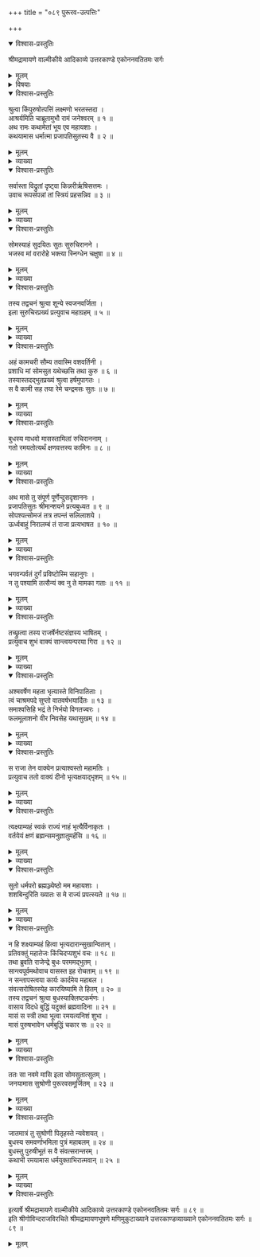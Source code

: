+++
title = "०८९ पुरूरव-उत्पत्तिः"

+++

<details open><summary>विश्वास-प्रस्तुतिः</summary>

श्रीमद्रामायणे वाल्मीकीये आदिकाव्ये उत्तरकाण्डे एकोननवतितमः सर्गः
</details>

<details><summary>मूलम्</summary>

श्रीमद्रामायणे वाल्मीकीये आदिकाव्ये उत्तरकाण्डे एकोननवतितमः सर्गः
</details>

<details><summary>विषयाः</summary>

बुधेन परिजनापगमानन्तरम् एकाकिन्या इलायाः  
कलत्री-करणेन तया सह विहरणम् ॥ १ ॥  
मासान्तरे पुनः पुरुष-भूतेन  
विस्मृत-स्त्री-भावेन च इलेन  
बुधं प्रति निज-नगर-गमनायाभ्यनुज्ञान-याचनम् ॥ २ ॥  
बुधेन तं प्रति ससान्त्वनम् आवत्सरान्तं तत्रैव वास-विधानम् ॥ ३ ॥  
बुधाद् गर्भं धृतवत्या इलया  
पर्याय-प्राप्ते नवमे मासि  
पुरूरवो-नामक--पुत्र-प्रसवेन  
तस्य बुध-हस्त एव प्रत्यर्पणम् ॥ ४ ॥
</details>

<details open><summary>विश्वास-प्रस्तुतिः</summary>

श्रुत्वा किंपुरुषोत्पत्तिं लक्ष्मणो भरतस्तदा ।  
आश्रर्यमिति चाब्रूतामुभौ रामं जनेश्वरम् ॥ १ ॥  
अथ रामः कथामेतां भूय एव महायशाः ।  
कथयामास धर्मात्मा प्रजापतिसुतस्य वै ॥ २ ॥
</details>

<details><summary>मूलम्</summary>

श्रुत्वा किंपुरुषोत्पत्तिं लक्ष्मणो भरतस्तदा ।  
आश्रर्यमिति चाब्रूतामुभौ रामं जनेश्वरम् ॥ १ ॥  
अथ रामः कथामेतां भूय एव महायशाः ।  
कथयामास धर्मात्मा प्रजापतिसुतस्य वै ॥ २ ॥
</details>

<details><summary>व्याख्या</summary>

किंपुरुषोत्पत्तिं किंपुरुषत्वेन तासां स्त्रीणामुत्पत्तिमित्यर्थः । अब्रूताम् ॥ १-२ ॥
</details>

<details open><summary>विश्वास-प्रस्तुतिः</summary>

सर्वास्ता विद्रुतां दृष्ट्वा किन्नरीर्ऋषिसत्तमः ।  
उवाच रूपसंपन्नां तां स्त्रियं प्रहसन्निव ॥ ३ ॥
</details>

<details><summary>मूलम्</summary>

सर्वास्ता विद्रुतां दृष्ट्वा किन्नरीर्ऋषिसत्तमः ।  
उवाच रूपसंपन्नां तां स्त्रियं प्रहसन्निव ॥ ३ ॥
</details>

<details><summary>व्याख्या</summary>

सर्वासां इलाव्यतिरिक्तानां विद्रुतत्वात् हासः कामविकारमूल एव ॥ ३ ॥
</details>

<details open><summary>विश्वास-प्रस्तुतिः</summary>

सोमस्याहं सुदयितः सुतः सुरुचिरानने ।  
भजस्व मां वरारोहे भक्त्या स्निग्धेन चक्षुषा ॥ ४ ॥
</details>

<details><summary>मूलम्</summary>

सोमस्याहं सुदयितः सुतः सुरुचिरानने ।  
भजस्व मां वरारोहे भक्त्या स्निग्धेन चक्षुषा ॥ ४ ॥
</details>

<details><summary>व्याख्या</summary>

भक्त्या अनुरागेण । स्निग्धं स्नेहयुक्तम् ॥ ४ ॥
</details>

<details open><summary>विश्वास-प्रस्तुतिः</summary>

तस्य तद्वचनं श्रुत्वा शून्ये स्वजनवर्जिता ।  
इला सुरुचिरप्रख्यं प्रत्युवाच महाग्रहम् ॥ ५ ॥
</details>

<details><summary>मूलम्</summary>

तस्य तद्वचनं श्रुत्वा शून्ये स्वजनवर्जिता ।  
इला सुरुचिरप्रख्यं प्रत्युवाच महाग्रहम् ॥ ५ ॥
</details>

<details><summary>व्याख्या</summary>

महाग्रहो ग्रहदेवः ॥ ५ ॥
</details>

<details open><summary>विश्वास-प्रस्तुतिः</summary>

अहं कामचरी सौम्य तवास्मि वशवर्तिनी ।  
प्रशाधि मां सोमसुत यथेच्छसि तथा कुरु ॥ ६ ॥  
तस्यास्तदद्भुतप्रख्यं श्रुत्वा हर्षमुपागतः ।  
स वै कामी सह तया रेमे चन्द्रमसः सुतः ॥ ७ ॥
</details>

<details><summary>मूलम्</summary>

अहं कामचरी सौम्य तवास्मि वशवर्तिनी ।  
प्रशाधि मां सोमसुत यथेच्छसि तथा कुरु ॥ ६ ॥  
तस्यास्तदद्भुतप्रख्यं श्रुत्वा हर्षमुपागतः ।  
स वै कामी सह तया रेमे चन्द्रमसः सुतः ॥ ७ ॥
</details>

<details><summary>व्याख्या</summary>

कामचरी स्वतन्त्रा ॥ ६-७ ॥
</details>

<details open><summary>विश्वास-प्रस्तुतिः</summary>

बुधस्य माधवो मासस्तामिलां रुचिराननाम् ।  
गतो रमयतोत्यर्थं क्षणवत्तस्य कामिनः ॥ ८ ॥
</details>

<details><summary>मूलम्</summary>

बुधस्य माधवो मासस्तामिलां रुचिराननाम् ।  
गतो रमयतोत्यर्थं क्षणवत्तस्य कामिनः ॥ ८ ॥
</details>

<details><summary>व्याख्या</summary>

मासो गत इत्यन्वयः ॥ ८ ॥
</details>

<details open><summary>विश्वास-प्रस्तुतिः</summary>

अथ मासे तु संपूर्ण पूर्णेन्दुसदृशाननः ।  
प्रजापतिसुतः श्रीमान्शयने प्रत्यबुध्यत ॥ ९ ॥  
सोपश्यत्सोमजं तत्र तपन्तं सलिलाशये ।  
ऊर्ध्वबाहुं निरालम्बं तं राजा प्रत्यभाषत ॥ १० ॥
</details>

<details><summary>मूलम्</summary>

अथ मासे तु संपूर्ण पूर्णेन्दुसदृशाननः ।  
प्रजापतिसुतः श्रीमान्शयने प्रत्यबुध्यत ॥ ९ ॥  
सोपश्यत्सोमजं तत्र तपन्तं सलिलाशये ।  
ऊर्ध्वबाहुं निरालम्बं तं राजा प्रत्यभाषत ॥ १० ॥
</details>

<details><summary>व्याख्या</summary>

प्रजापतिसुतः इलः ॥ ९-१० ॥
</details>

<details open><summary>विश्वास-प्रस्तुतिः</summary>

भगवन्पर्वतं दुर्गं प्रविष्टोस्मि सहानुगः ।  
न तु पश्यामि तत्सैन्यं क्व नु ते मामका गताः ॥ ११ ॥
</details>

<details><summary>मूलम्</summary>

भगवन्पर्वतं दुर्गं प्रविष्टोस्मि सहानुगः ।  
न तु पश्यामि तत्सैन्यं क्व नु ते मामका गताः ॥ ११ ॥
</details>

<details><summary>व्याख्या</summary>

इलो विस्मृतस्वस्त्रीत्वादिवृत्तान्तः पृच्छति- भगवन्नित्यादि ॥ ११ ॥
</details>

<details open><summary>विश्वास-प्रस्तुतिः</summary>

तच्छ्रुत्वा तस्य राजर्षेर्नष्टसंज्ञस्य भाषितम् ।  
प्रत्युवाच शुभं वाक्यं सान्त्वयन्परया गिरा ॥ १२ ॥
</details>

<details><summary>मूलम्</summary>

तच्छ्रुत्वा तस्य राजर्षेर्नष्टसंज्ञस्य भाषितम् ।  
प्रत्युवाच शुभं वाक्यं सान्त्वयन्परया गिरा ॥ १२ ॥
</details>

<details><summary>व्याख्या</summary>

नष्टसंज्ञस्येति । गौरीशापवशादिति शेषः ॥ १२ ॥
</details>

<details open><summary>विश्वास-प्रस्तुतिः</summary>

अश्मवर्षेण महता भृत्यास्ते विनिपातिताः ।  
त्वं चाश्रमपदे सुप्तो वातवर्षभयार्दितः ॥ १३ ॥  
समाश्वसिहि भद्रं ते निर्भयो विगतज्वरः ।  
फलमूलाशनो वीर निवसेह यथासुखम् ॥ १४ ॥
</details>

<details><summary>मूलम्</summary>

अश्मवर्षेण महता भृत्यास्ते विनिपातिताः ।  
त्वं चाश्रमपदे सुप्तो वातवर्षभयार्दितः ॥ १३ ॥  
समाश्वसिहि भद्रं ते निर्भयो विगतज्वरः ।  
फलमूलाशनो वीर निवसेह यथासुखम् ॥ १४ ॥
</details>

<details><summary>व्याख्या</summary>

अश्मवर्षेणेत्यादि छद्मवचनं गिरीशशापानुरोधार्थम् ॥ १३-१४ ॥
</details>

<details open><summary>विश्वास-प्रस्तुतिः</summary>

स राजा तेन वाक्येन प्रत्याश्वस्तो महामतिः ।  
प्रत्युवाच ततो वाक्यं दीनो भृत्यक्षयाद्भृशम् ॥ १५ ॥
</details>

<details><summary>मूलम्</summary>

स राजा तेन वाक्येन प्रत्याश्वस्तो महामतिः ।  
प्रत्युवाच ततो वाक्यं दीनो भृत्यक्षयाद्भृशम् ॥ १५ ॥
</details>

<details><summary>व्याख्या</summary>

तेन वाक्येनेति । इह यथासुखं निवसेति वाक्येनेत्यर्थः ॥ १५ ॥
</details>

<details open><summary>विश्वास-प्रस्तुतिः</summary>

त्यक्ष्याम्यहं स्वकं राज्यं नाहं भृत्यैर्विनाकृतः ।  
वर्तयेयं क्षणं ब्रह्मन्समनुज्ञातुमर्हसि ॥ १६ ॥
</details>

<details><summary>मूलम्</summary>

त्यक्ष्याम्यहं स्वकं राज्यं नाहं भृत्यैर्विनाकृतः ।  
वर्तयेयं क्षणं ब्रह्मन्समनुज्ञातुमर्हसि ॥ १६ ॥
</details>

<details><summary>व्याख्या</summary>

भृत्यैर्विनाकृतोप्यहं स्वकं राज्यं न त्यक्ष्यामि त्यक्तुं न शक्नोमि । इह वसान इति शेषः । एतदेवाह-हे ब्रह्मन, क्षणमपि न वर्तयेयं । नञ इहानुकर्षः । तस्मान्मां गमनाय समनुज्ञातुमर्हसि ॥ १६ ॥
</details>

<details open><summary>विश्वास-प्रस्तुतिः</summary>

सुतो धर्मपरो ब्रह्मञ्ज्येष्ठो मम महायशाः ।  
शशबिन्दुरिति ख्यातः स मे राज्यं प्रपत्स्यते ॥ १७ ॥
</details>

<details><summary>मूलम्</summary>

सुतो धर्मपरो ब्रह्मञ्ज्येष्ठो मम महायशाः ।  
शशबिन्दुरिति ख्यातः स मे राज्यं प्रपत्स्यते ॥ १७ ॥
</details>

<details><summary>व्याख्या</summary>

उक्तवृत्तान्तमेव पुनरौत्कण्ठ्य प्रदर्शनायाह-सुत इति ॥ प्रपत्स्यत इति ॥ मया गत्वा कृतादभिषेकादिति भावः ॥ १७ ॥
</details>

<details open><summary>विश्वास-प्रस्तुतिः</summary>

न हि शक्ष्याम्यहं हित्वा भृत्यदारान्सुखान्वितान् ।  
प्रतिवक्तुं महातेजः किंचिदप्यशुभं वचः ॥ १८ ॥  
तथा ब्रुवति राजेन्द्रे बुधः परममद्भुतम् ।  
सान्त्वपूर्वमथोवाच वासस्त इह रोचताम् ॥ १९ ॥  
न सन्तापस्त्वया कार्यः कार्दमेय महाबल ।  
संवत्सरोषितस्येह कारयिष्यामि ते हितम् ॥ २० ॥  
तस्य तद्वचनं श्रुत्वा बुधस्याक्लिष्टकर्मणः ।  
वासाय विदधे बुद्धिं यदुक्तं ब्रह्मवादिना ॥ २१ ॥  
मासं स स्त्री तथा भूत्वा रमयत्यनिशं शुभा ।  
मासं पुरुषभावेन धर्मबुद्धिं चकार सः ॥ २२ ॥
</details>

<details><summary>मूलम्</summary>

न हि शक्ष्याम्यहं हित्वा भृत्यदारान्सुखान्वितान् ।  
प्रतिवक्तुं महातेजः किंचिदप्यशुभं वचः ॥ १८ ॥  
तथा ब्रुवति राजेन्द्रे बुधः परममद्भुतम् ।  
सान्त्वपूर्वमथोवाच वासस्त इह रोचताम् ॥ १९ ॥  
न सन्तापस्त्वया कार्यः कार्दमेय महाबल ।  
संवत्सरोषितस्येह कारयिष्यामि ते हितम् ॥ २० ॥  
तस्य तद्वचनं श्रुत्वा बुधस्याक्लिष्टकर्मणः ।  
वासाय विदधे बुद्धिं यदुक्तं ब्रह्मवादिना ॥ २१ ॥  
मासं स स्त्री तथा भूत्वा रमयत्यनिशं शुभा ।  
मासं पुरुषभावेन धर्मबुद्धिं चकार सः ॥ २२ ॥
</details>

<details><summary>व्याख्या</summary>

सुखान्वितानिति । देशस्थानिति शेषः । हित्वा न शक्ष्यामीति । इह स्थातुमिति शेषः । अशुभं वचः इह निवासलक्षणानिष्टवचनं वक्तुं नार्हसीति शेषः ॥ १८-२२ ॥
</details>

<details open><summary>विश्वास-प्रस्तुतिः</summary>

ततः सा नवमे मासि इला सोमसुतात्सुतम् ।  
जनयामास सुश्रोणी पुरूरवसमूर्जितम् ॥ २३ ॥
</details>

<details><summary>मूलम्</summary>

ततः सा नवमे मासि इला सोमसुतात्सुतम् ।  
जनयामास सुश्रोणी पुरूरवसमूर्जितम् ॥ २३ ॥
</details>

<details><summary>व्याख्या</summary>

इला सोमसुतात्सुतं जनयामासेति । योजनगन्ध्यादिः पराशरादेर्व्यासादिमिव निषेकानन्तरमेवेति ज्ञेयम् ॥ २३ ॥
</details>

<details open><summary>विश्वास-प्रस्तुतिः</summary>

जातमात्रं तु सुश्रोणी पितृहस्ते न्यवेशयत् ।  
बुधस्य समवर्णाभमिला पुत्रं महाबलम् ॥ २४ ॥  
बुधस्तु पुरुषीभूतं स वै संवत्सरान्तरम् ।  
कथाभी रमयामास धर्मयुक्ताभिरात्मवान् ॥ २५ ॥
</details>

<details><summary>मूलम्</summary>

जातमात्रं तु सुश्रोणी पितृहस्ते न्यवेशयत् ।  
बुधस्य समवर्णाभमिला पुत्रं महाबलम् ॥ २४ ॥  
बुधस्तु पुरुषीभूतं स वै संवत्सरान्तरम् ।  
कथाभी रमयामास धर्मयुक्ताभिरात्मवान् ॥ २५ ॥
</details>

<details><summary>व्याख्या</summary>

जातमात्रं तत्क्षण एव । पितृसमाकारं पितृहस्ते उपनयनादिकृत्यार्थं न्यवेशयत् ॥ २४-२५ ॥
</details>

<details open><summary>विश्वास-प्रस्तुतिः</summary>

इत्यार्षे श्रीमद्रामायणे वाल्मीकीये आदिकाव्ये उत्तरकाण्डे एकोननवतितमः सर्गः ॥ ८९ ॥  
इति श्रीगोविन्दराजविरचिते श्रीमद्रामायणभूषणे मणिमुकुटाख्याने उत्तरकाण्डव्याख्याने एकोननवतितमः सर्गः ॥ ८९ ॥
</details>

<details><summary>मूलम्</summary>

इत्यार्षे श्रीमद्रामायणे वाल्मीकीये आदिकाव्ये उत्तरकाण्डे एकोननवतितमः सर्गः ॥ ८९ ॥  
इति श्रीगोविन्दराजविरचिते श्रीमद्रामायणभूषणे मणिमुकुटाख्याने उत्तरकाण्डव्याख्याने एकोननवतितमः सर्गः ॥ ८९ ॥
</details>

